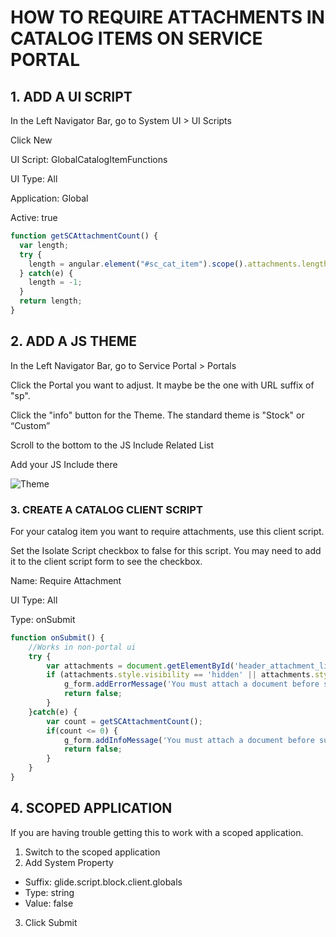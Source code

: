 # HOW TO REQUIRE ATTACHMENTS IN CATALOG ITEMS ON SERVICE PORTAL

## 1. ADD A UI SCRIPT
In the Left Navigator Bar, go to System UI > UI Scripts

Click New

UI Script: GlobalCatalogItemFunctions

UI Type: All

Application: Global

Active: true

```JAVASCRIPT
function getSCAttachmentCount() {
  var length;
  try {
    length = angular.element("#sc_cat_item").scope().attachments.length;
  } catch(e) {
    length = -1;
  }
  return length;
}

```


## 2. ADD A JS THEME

In the Left Navigator Bar, go to Service Portal > Portals

Click the Portal you want to adjust. It maybe be the one with URL suffix of "sp".

Click the "info" button for the Theme. The standard theme is "Stock" or “Custom”

Scroll to the bottom to the JS Include Related List

Add your JS Include there

![Theme](https://images.squarespace-cdn.com/content/v1/527e1ef4e4b0910bac781301/1494601737734-0MDGIJNMEBSGDM1MV58J/ke17ZwdGBToddI8pDm48kD6nMtnRy8GMrL4YnSYL8-IUqsxRUqqbr1mOJYKfIPR7LoDQ9mXPOjoJoqy81S2I8N_N4V1vUb5AoIIIbLZhVYy7Mythp_T-mtop-vrsUOmeInPi9iDjx9w8K4ZfjXt2dg2wZOE5EaydDlCDL8uLrFWC8E68xw6-_3MVAC4s8XYQCjLISwBs8eEdxAxTptZAUg/pastedImage_2.png?format=1500w)

### 3. CREATE A CATALOG CLIENT SCRIPT
For your catalog item you want to require attachments, use this client script.

Set the Isolate Script checkbox to false for this script. You may need to add it to the client script form to see the checkbox.

Name: Require Attachment

UI Type: All

Type: onSubmit

```JAVASCRIPT
function onSubmit() {
	//Works in non-portal ui
	try {
		var attachments = document.getElementById('header_attachment_list_label');
		if (attachments.style.visibility == 'hidden' || attachments.style.display == 'none' ) {
			g_form.addErrorMessage('You must attach a document before submitting this request.');
			return false;
		}
	}catch(e) {
		var count = getSCAttachmentCount();
		if(count <= 0) {
			g_form.addInfoMessage('You must attach a document before submitting this request.');
			return false;
		}
	}
}
```

## 4. SCOPED APPLICATION
If you are having trouble getting this to work with a scoped application.  

1. Switch to the scoped application
2. Add System Property

- Suffix: glide.script.block.client.globals
- Type: string
- Value: false

3. Click Submit
